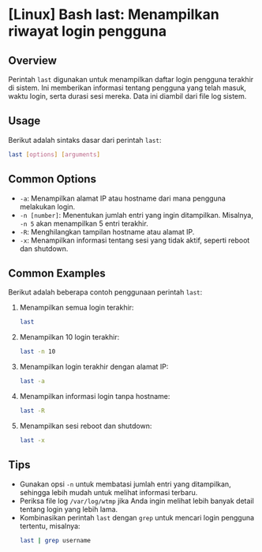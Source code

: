 # [Linux] Bash last: Menampilkan riwayat login pengguna

## Overview
Perintah `last` digunakan untuk menampilkan daftar login pengguna terakhir di sistem. Ini memberikan informasi tentang pengguna yang telah masuk, waktu login, serta durasi sesi mereka. Data ini diambil dari file log sistem.

## Usage
Berikut adalah sintaks dasar dari perintah `last`:

```bash
last [options] [arguments]
```

## Common Options
- `-a`: Menampilkan alamat IP atau hostname dari mana pengguna melakukan login.
- `-n [number]`: Menentukan jumlah entri yang ingin ditampilkan. Misalnya, `-n 5` akan menampilkan 5 entri terakhir.
- `-R`: Menghilangkan tampilan hostname atau alamat IP.
- `-x`: Menampilkan informasi tentang sesi yang tidak aktif, seperti reboot dan shutdown.

## Common Examples
Berikut adalah beberapa contoh penggunaan perintah `last`:

1. Menampilkan semua login terakhir:
   ```bash
   last
   ```

2. Menampilkan 10 login terakhir:
   ```bash
   last -n 10
   ```

3. Menampilkan login terakhir dengan alamat IP:
   ```bash
   last -a
   ```

4. Menampilkan informasi login tanpa hostname:
   ```bash
   last -R
   ```

5. Menampilkan sesi reboot dan shutdown:
   ```bash
   last -x
   ```

## Tips
- Gunakan opsi `-n` untuk membatasi jumlah entri yang ditampilkan, sehingga lebih mudah untuk melihat informasi terbaru.
- Periksa file log `/var/log/wtmp` jika Anda ingin melihat lebih banyak detail tentang login yang lebih lama.
- Kombinasikan perintah `last` dengan `grep` untuk mencari login pengguna tertentu, misalnya:
  ```bash
  last | grep username
  ```